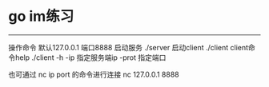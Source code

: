 # go im练习

------

操作命令
默认127.0.0.1 端口8888
启动服务 ./server
启动client ./client
client命令help ./client -h
-ip 指定服务端ip
-prot 指定端口

也可通过 nc ip port 的命令进行连接
nc 127.0.0.1 8888
